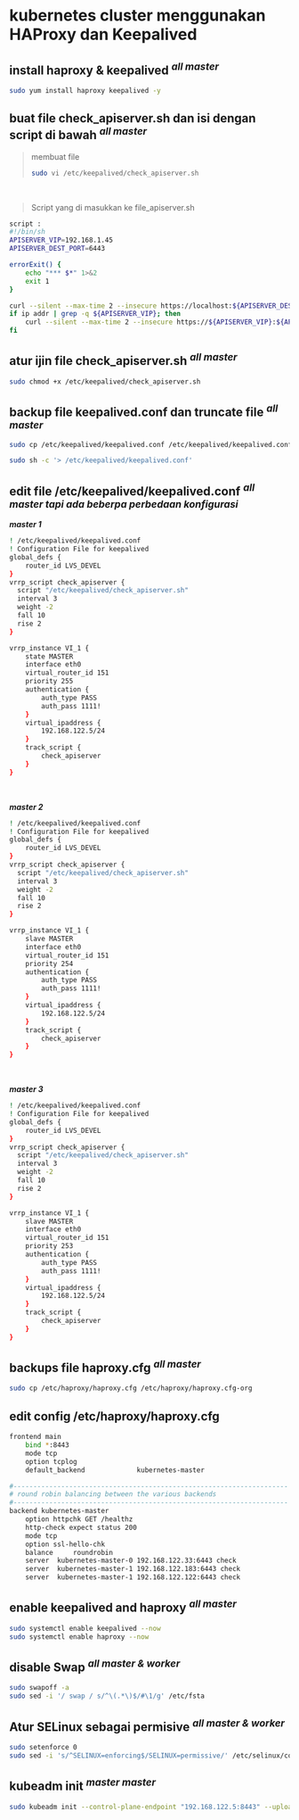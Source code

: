 # kubernetes cluster menggunakan HAProxy dan Keepalived

## install haproxy & keepalived <sup> *all master* </sup>

```sh
sudo yum install haproxy keepalived -y
```

## buat file check_apiserver.sh dan isi dengan script di bawah <sup> *all master* </sup>

> membuat file
>
>```sh
> sudo vi /etc/keepalived/check_apiserver.sh
> ```

<br>

> Script yang di masukkan ke file_apiserver.sh
>
```sh
script : 
#!/bin/sh
APISERVER_VIP=192.168.1.45
APISERVER_DEST_PORT=6443

errorExit() {
	echo "*** $*" 1>&2
	exit 1
}

curl --silent --max-time 2 --insecure https://localhost:${APISERVER_DEST_PORT}/ -o /dev/null || errorExit "Error GET https://localhost:${APISERVER_DEST_PORT}/"
if ip addr | grep -q ${APISERVER_VIP}; then
	curl --silent --max-time 2 --insecure https://${APISERVER_VIP}:${APISERVER_DEST_PORT}/ -o /dev/null || errorExit "Error GET https://${APISERVER_VIP}:${APISERVER_DEST_PORT}/"
fi
```

## atur ijin file check_apiserver.sh <sup> *all master* </sup>

```sh
sudo chmod +x /etc/keepalived/check_apiserver.sh
```

## backup file keepalived.conf dan truncate file <sup> *all master* </sup>

```sh
sudo cp /etc/keepalived/keepalived.conf /etc/keepalived/keepalived.conf-org
```

```sh
sudo sh -c '> /etc/keepalived/keepalived.conf'
```

## edit file /etc/keepalived/keepalived.conf <sup> *all master tapi ada beberpa perbedaan konfigurasi* </sup>

***master 1***

```sh
! /etc/keepalived/keepalived.conf
! Configuration File for keepalived
global_defs {
	router_id LVS_DEVEL
}
vrrp_script check_apiserver {
  script "/etc/keepalived/check_apiserver.sh"
  interval 3
  weight -2
  fall 10
  rise 2
}

vrrp_instance VI_1 {
	state MASTER
	interface eth0
	virtual_router_id 151
	priority 255
	authentication {
    	auth_type PASS
    	auth_pass 1111!
	}
	virtual_ipaddress {
    	192.168.122.5/24
	}
	track_script {
    	check_apiserver
	}
}
```

<br>

***master 2***

```sh
! /etc/keepalived/keepalived.conf
! Configuration File for keepalived
global_defs {
	router_id LVS_DEVEL
}
vrrp_script check_apiserver {
  script "/etc/keepalived/check_apiserver.sh"
  interval 3
  weight -2
  fall 10
  rise 2
}

vrrp_instance VI_1 {
	slave MASTER
	interface eth0
	virtual_router_id 151
	priority 254
	authentication {
    	auth_type PASS
    	auth_pass 1111!
	}
	virtual_ipaddress {
    	192.168.122.5/24
	}
	track_script {
    	check_apiserver
	}
}
```

<br>

***master 3***

```sh
! /etc/keepalived/keepalived.conf
! Configuration File for keepalived
global_defs {
	router_id LVS_DEVEL
}
vrrp_script check_apiserver {
  script "/etc/keepalived/check_apiserver.sh"
  interval 3
  weight -2
  fall 10
  rise 2
}

vrrp_instance VI_1 {
	slave MASTER
	interface eth0
	virtual_router_id 151
	priority 253
	authentication {
    	auth_type PASS
    	auth_pass 1111!
	}
	virtual_ipaddress {
    	192.168.122.5/24
	}
	track_script {
    	check_apiserver
	}
}
```

## backups file haproxy.cfg <sup> *all master* </sup>

```sh
sudo cp /etc/haproxy/haproxy.cfg /etc/haproxy/haproxy.cfg-org
```

## edit config /etc/haproxy/haproxy.cfg

```sh
frontend main
    bind *:8443
    mode tcp
    option tcplog
    default_backend             kubernetes-master

#---------------------------------------------------------------------
# round robin balancing between the various backends
#---------------------------------------------------------------------
backend kubernetes-master
    option httpchk GET /healthz
    http-check expect status 200
    mode tcp
    option ssl-hello-chk
    balance     roundrobin
    server  kubernetes-master-0 192.168.122.33:6443 check
    server  kubernetes-master-1 192.168.122.183:6443 check
    server  kubernetes-master-1 192.168.122.122:6443 check
```

## enable keepalived and haproxy <sup> *all master* </sup>

```sh
sudo systemctl enable keepalived --now
sudo systemctl enable haproxy --now
```

## disable Swap <sup> *all master & worker* </sup>

```sh
sudo swapoff -a 
sudo sed -i '/ swap / s/^\(.*\)$/#\1/g' /etc/fsta
```

## Atur SELinux sebagai permisive <sup> *all master & worker* </sup>

```sh
sudo setenforce 0
sudo sed -i 's/^SELINUX=enforcing$/SELINUX=permissive/' /etc/selinux/config
```

## kubeadm init <sup> *master master* </sup>

```sh
sudo kubeadm init --control-plane-endpoint "192.168.122.5:8443" --upload-certs --pod-network-cidr=10.244.0.0/16
```
